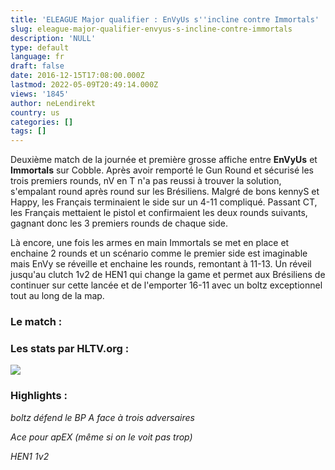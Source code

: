 ```yaml
---
title: 'ELEAGUE Major qualifier : EnVyUs s''incline contre Immortals'
slug: eleague-major-qualifier-envyus-s-incline-contre-immortals
description: 'NULL'
type: default
language: fr
draft: false
date: 2016-12-15T17:08:00.000Z
lastmod: 2022-05-09T20:49:14.000Z
views: '1845'
author: neLendirekt
country: us
categories: []
tags: []
---
```

Deuxième match de la journée et première grosse affiche entre **EnVyUs** et **Immortals** sur Cobble. Après avoir remporté le Gun Round et sécurisé les trois premiers rounds, nV en T n'a pas reussi à trouver la solution, s'empalant round après round sur les Brésiliens. Malgré de bons kennyS et Happy, les Français terminaient le side sur un 4-11 compliqué. Passant CT, les Français mettaient le pistol et confirmaient les deux rounds suivants, gagnant donc les 3 premiers rounds de chaque side.

Là encore, une fois les armes en main Immortals se met en place et enchaine 2 rounds et un scénario comme le premier side est imaginable mais EnVy se réveille et enchaine les rounds, remontant à 11-13\. Un réveil jusqu'au clutch 1v2 de HEN1 qui change la game et permet aux Brésiliens de continuer sur cette lancée et de l'emporter 16-11 avec un boltz exceptionnel tout au long de la map.

### Le match :

### Les stats par HLTV.org :

![](/storage/images/5852cd8f5da6a_b720dcaacc3527183a003385450502a1png.png)

### Highlights :

 _boltz défend le BP A face à trois adversaires_  

 _Ace pour apEX (même si on le voit pas trop)_  

 _HEN1 1v2_  

